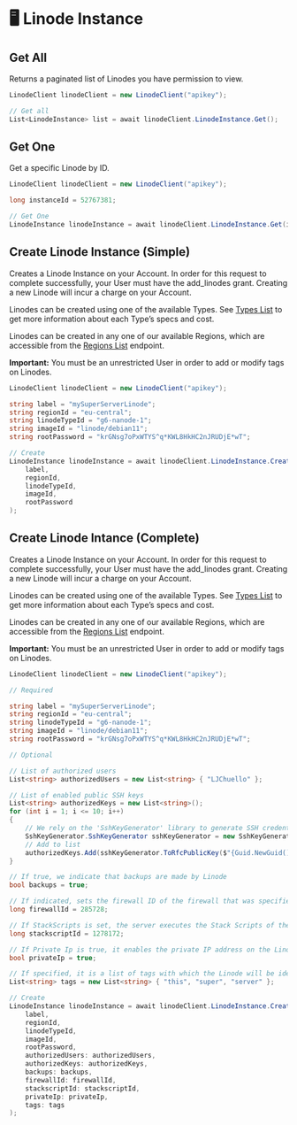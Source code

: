 # 🖥️ Linode Instance

## Get All

Returns a paginated list of Linodes you have permission to view.

```csharp
LinodeClient linodeClient = new LinodeClient("apikey");

// Get all
List<LinodeInstance> list = await linodeClient.LinodeInstance.Get();
```

## Get One

Get a specific Linode by ID.

```csharp
LinodeClient linodeClient = new LinodeClient("apikey");

long instanceId = 52767381;

// Get One
LinodeInstance linodeInstance = await linodeClient.LinodeInstance.Get(instanceId);
```

## Create Linode Instance (Simple)

Creates a Linode Instance on your Account. In order for this request to complete successfully, your User must have the add\_linodes grant. Creating a new Linode will incur a charge on your Account.

Linodes can be created using one of the available Types. See [Types List](https://github.com/ljchuello/Linode.API/wiki/Linode-Types) to get more information about each Type’s specs and cost.

Linodes can be created in any one of our available Regions, which are accessible from the [Regions List](https://github.com/ljchuello/Linode.API/wiki/Regions) endpoint.

**Important:** You must be an unrestricted User in order to add or modify tags on Linodes.

```csharp
LinodeClient linodeClient = new LinodeClient("apikey");

string label = "mySuperServerLinode";
string regionId = "eu-central";
string linodeTypeId = "g6-nanode-1";
string imageId = "linode/debian11";
string rootPassword = "krGNsg7oPxWTYS^q*KWL8HkHC2nJRUDjE*wT";

// Create
LinodeInstance linodeInstance = await linodeClient.LinodeInstance.Create(
    label,
    regionId,
    linodeTypeId,
    imageId,
    rootPassword
);
```

## Create Linode Intance (Complete)

Creates a Linode Instance on your Account. In order for this request to complete successfully, your User must have the add\_linodes grant. Creating a new Linode will incur a charge on your Account.

Linodes can be created using one of the available Types. See [Types List](https://github.com/ljchuello/Linode.API/wiki/Linode-Types) to get more information about each Type’s specs and cost.

Linodes can be created in any one of our available Regions, which are accessible from the [Regions List](https://github.com/ljchuello/Linode.API/wiki/Regions) endpoint.

**Important:** You must be an unrestricted User in order to add or modify tags on Linodes.

```csharp
LinodeClient linodeClient = new LinodeClient("apikey");

// Required

string label = "mySuperServerLinode";
string regionId = "eu-central";
string linodeTypeId = "g6-nanode-1";
string imageId = "linode/debian11";
string rootPassword = "krGNsg7oPxWTYS^q*KWL8HkHC2nJRUDjE*wT";

// Optional

// List of authorized users
List<string> authorizedUsers = new List<string> { "LJChuello" };

// List of enabled public SSH keys
List<string> authorizedKeys = new List<string>();
for (int i = 1; i <= 10; i++)
{
    // We rely on the 'SshKeyGenerator' library to generate SSH credentials.
    SshKeyGenerator.SshKeyGenerator sshKeyGenerator = new SshKeyGenerator.SshKeyGenerator(2048);
    // Add to list
    authorizedKeys.Add(sshKeyGenerator.ToRfcPublicKey($"{Guid.NewGuid()}"));
}

// If true, we indicate that backups are made by Linode
bool backups = true;

// If indicated, sets the firewall ID of the firewall that was specified
long firewallId = 285728;

// If StackScripts is set, the server executes the Stack Scripts of the specified ID
long stackscriptId = 1278172;

// If Private Ip is true, it enables the private IP address on the Linode
bool privateIp = true;

// If specified, it is a list of tags with which the Linode will be identified
List<string> tags = new List<string> { "this", "super", "server" };

// Create
LinodeInstance linodeInstance = await linodeClient.LinodeInstance.Create(
    label,
    regionId,
    linodeTypeId,
    imageId,
    rootPassword,
    authorizedUsers: authorizedUsers,
    authorizedKeys: authorizedKeys,
    backups: backups,
    firewallId: firewallId,
    stackscriptId: stackscriptId,
    privateIp: privateIp,
    tags: tags
);
```
